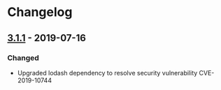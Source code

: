 # Changelog

## [3.1.1] - 2019-07-16

### Changed

- Upgraded lodash dependency to resolve security vulnerability CVE-2019-10744

[3.1.1]: https://github.com/firebase/firebase-functions/compare/v3.1.0...v3.1.1
